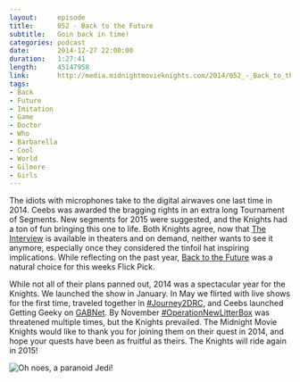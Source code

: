 ```yaml
---
layout:     episode
title:      052 - Back to the Future
subtitle:   Goin back in time!
categories: podcast
date:       2014-12-27 22:00:00
duration:   1:27:41
length:     45147958
link:       http://media.midnightmovieknights.com/2014/052_-_Back_to_the_Future.m4a
tags:
- Back
- Future
- Imitation
- Game
- Doctor
- Who
- Barbarella
- Cool
- World
- Gilmore
- Girls
---
```

The idiots with microphones take to the digital airwaves one last time in 2014. Ceebs was awarded the bragging rights in an extra long Tournament of Segments. New segments for 2015 were suggested, and the Knights had a ton of fun bringing this one to life. Both Knights agree, now that [The Interview](http://www.imdb.com/title/tt2788710/) is available in theaters and on demand, neither wants to see it anymore, especially once they considered the tinfoil hat inspiring implications. While reflecting on the past year, [Back to the Future](http://www.imdb.com/title/tt0088763/) was a natural choice for this weeks Flick Pick.

While not all of their plans panned out, 2014 was a spectacular year for the Knights. We launched the show in January. In May we flirted with live shows for the first time, traveled together in [#Journey2DRC](https://twitter.com/hashtag/Journey2DRC), and Ceebs launched Getting Geeky on [GABNet](http://www.gabnet.net). By November [#OperationNewLitterBox](https://twitter.com/hashtag/OperationNewLitterBox) was threatened multiple times, but the Knights prevailed. The Midnight Movie Knights would like to thank you for joining them on their quest in 2014, and hope your quests have been as fruitful as theirs. The Knights will ride again in 2015!

![Oh noes, a paranoid Jedi!](http://media.midnightmovieknights.com/img/MMK52ParanoidJedi-512x384.jpg)